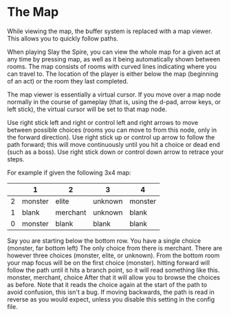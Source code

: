 # The Map
While viewing the map, the buffer system is replaced with a map viewer. This
allows you to quickly follow paths.

When playing Slay the Spire, you can view the whole map for a given act at any
time by pressing map, as well as it being automatically shown between rooms. The
map consists of rooms with curved lines indicating where you can travel to. The
location of the player is either below the map (beginning of an act) or the room
they last completed. 

The map viewer is essentially a virtual cursor. If you move over a map node
normally in the course of gameplay (that is, using the d-pad, arrow keys, or
left stick), the virtual cursor will be set to that map node.

Use right stick left and right or control left and right arrows to move between
possible choices (rooms you can move to from this node, only in the forward
direction). Use right stick up or control up arrow to follow the path forward;
this will move continuously until you hit a choice or dead end (such as a boss).
Use right stick down or control down arrow to retrace your steps.

For example if given the following 3x4 map:

||1|2|3|4|
|-----|-----------|-----------|-----------|-----------|
|2|monster|elite|unknown|monster|
|1|blank|merchant|unknown|blank|
|0|monster|blank|blank|blank|

Say you are starting below the  bottom row. You have a single choice (monster,
far bottom left) The only choice from there is merchant. There are however three
choices (monster, elite, or unknown). From the bottom room your map focus will
be on the first choice (monster). hitting forward will follow the path until it
hits a branch point, so it will read something like this. monster, merchant,
choice After that it will allow you to browse the choices as before. Note that
it reads the choice again at the start of the path to avoid confusion, this
isn't a bug. If moving backwards, the path is read in reverse as you would
expect, unless you disable this setting in the config file.
